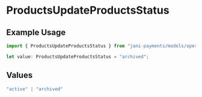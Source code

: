 # ProductsUpdateProductsStatus

## Example Usage

```typescript
import { ProductsUpdateProductsStatus } from "jani-payments/models/operations";

let value: ProductsUpdateProductsStatus = "archived";
```

## Values

```typescript
"active" | "archived"
```